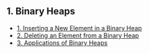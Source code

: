 ## 1. Binary Heaps 

- [1. Inserting a New Element in a Binary Heap](1__Inserting_a_New_Element_in_a_Binary_Heap/readme.md) 
- [2. Deleting an Element from a Binary Heap](2__Deleting_an_Element_from_a_Binary_Heap/readme.md) 
- [3. Applications of Binary Heaps](3__Applications_of_Binary_Heaps/readme.md) 
